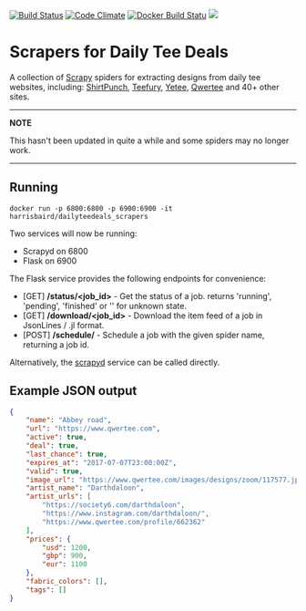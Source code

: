 [![Build Status](https://travis-ci.org/harrisbaird/dailyteedeals_scrapers.svg?branch=master)](https://travis-ci.org/harrisbaird/dailyteedeals_scrapers)
[![Code Climate](https://codeclimate.com/github/harrisbaird/dailyteedeals_scrapers/badges/gpa.svg)](https://codeclimate.com/github/harrisbaird/dailyteedeals_scrapers) 
[![Docker Build Statu](https://img.shields.io/docker/build/harrisbaird/dailyteedeals_scrapers.svg)](https://hub.docker.com/r/harrisbaird/dailyteedeals_scrapers/)
[![](https://images.microbadger.com/badges/image/harrisbaird/dailyteedeals_scrapers.svg)](https://microbadger.com/images/harrisbaird/dailyteedeals_scrapers "Get your own image badge on microbadger.com")

# Scrapers for Daily Tee Deals

A collection of [Scrapy](https://scrapy.org) spiders for extracting designs from daily tee websites, including: [ShirtPunch](https://shirtpunch.com), [Teefury](https://teefury.com), [Yetee](https://yetee.com), [Qwertee](https://qwertee.com) and 40+ other sites.

---
**NOTE**

This hasn't been updated in quite a while and some spiders may no longer work.

---

## Running

`docker run -p 6800:6800 -p 6900:6900 -it harrisbaird/dailyteedeals_scrapers`

Two services will now be running:
* Scrapyd on 6800
* Flask on 6900

The Flask service provides the following endpoints for convenience:
* [GET] **/status/<job_id>** - Get the status of a job. returns 'running', 'pending', 'finished' or '' for unknown state.
* [GET] **/download/<job_id>** - Download the item feed of a job in JsonLines / .jl format.
* [POST] **/schedule/<spider>** - Schedule a job with the given spider name, returning a job id.

Alternatively, the [scrapyd](https://scrapyd.readthedocs.io/) service can be called directly.

## Example JSON output

```json
{
    "name": "Abbey road", 
    "url": "https://www.qwertee.com",
    "active": true, 
    "deal": true,
    "last_chance": true, 
    "expires_at": "2017-07-07T23:00:00Z", 
    "valid": true,
    "image_url": "https://www.qwertee.com/images/designs/zoom/117577.jpg",
    "artist_name": "Darthdaloon",
    "artist_urls": [
        "https://society6.com/darthdaloon",
        "https://www.instagram.com/darthdaloon/",
        "https://www.qwertee.com/profile/662362"
    ],
    "prices": {
        "usd": 1200,
        "gbp": 900,
        "eur": 1100
    },
    "fabric_colors": [], 
    "tags": []
} 
```
